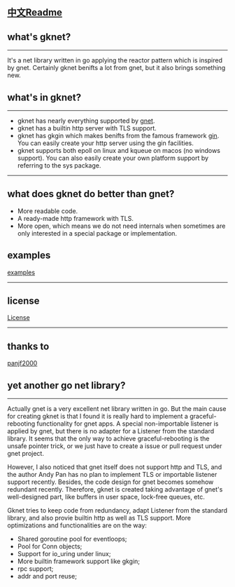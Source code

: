 [中文Readme](https://github.com/moqsien/gknet/blob/main/docs/ReadMe_CN.md)
---------------------------
## what's gknet?

---------------------------
It's a net library written in go applying the reactor pattern which is inspired by gnet. 
Certainly gknet benifts a lot from gnet, but it also brings something new.

## what's in gknet?

---------------------------
- gknet has nearly everything supported by [gnet](https://github.com/panjf2000/gnet).
- gknet has a builtin http server with TLS support.
- gknet has gkgin which makes benifts from the famous framework [gin](https://github.com/gin-gonic/gin). You can easily create your http server using the gin facilities.
- gknet supports both epoll on linux and kqueue on macos (no windows support). You can also easily create your own platform support by referring to the sys package.

---------------------------
## what does gknet do better than gnet?
- More readable code. 
- A ready-made http framework with TLS.
- More open, which means we do not need internals when sometimes are only interested in a special package or implementation.

## examples
[examples](https://github.com/moqsien/gknet/tree/main/examples)

---------------------------
## license
[License](https://github.com/moqsien/gknet/blob/main/LICENSE)

---------------------------
## thanks to
[panjf2000](https://github.com/panjf2000)

## yet another go net library?
------------------------------
Actually gnet is a very excellent net library written in go. But the main cause for creating gknet is that I found it is really hard to implement 
a graceful-rebooting functionality for gnet apps. A special non-importable listener is applied by gnet, but there is no adapter for a Listener
from the standard library. It seems that the only way to achieve graceful-rebooting is the unsafe pointer trick, or we just have to create 
a issue or pull request under gnet project.

However, I also noticed that gnet itself does not support http and TLS, and the author Andy Pan has no plan to implement TLS or importable 
listener support recently. Besides, the code design for gnet becomes somehow redundant recently. Therefore, gknet is created taking advantage 
of gnet's well-designed part, like buffers in user space, lock-free queues, etc.

Gknet tries to keep code from redundancy, adapt Listener from the standard library, and also provie builtin http as well as TLS support.
More optimizations and functionalities are on the way:

- Shared goroutine pool for eventloops;
- Pool for Conn objects;
- Support for io_uring under linux;
- More builtin framework support like gkgin;
- rpc support;
- addr and port reuse;
